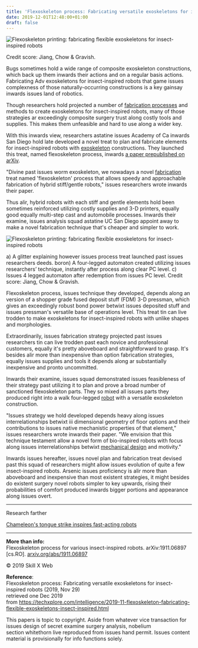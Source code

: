 ```yaml
---
title: 'Flexoskeleton process: Fabricating versatile exoskeletons for insect-inspired robots'
date: 2019-12-01T12:48:00+01:00
draft: false
---
```


  

  

  

  
![Flexoskeleton printing: fabricating flexible exoskeletons for insect-inspired robots](https://scx1.b-cdn.net/csz/news/800/2019/flexoskeleto.jpg)  

  
Credit score: Jiang, Chow & Gravish.  

  

  

Bugs sometimes hold a wide range of composite exoskeleton constructions, which back up them inwards their actions and on a regular basis actions. Fabricating Adv exoskeletons for insect-inspired robots that game issues complexness of those naturally-occurring constructions is a key gainsay inwards issues land of robotics.  

  
  

  
  

  

  

Though researchers hold projected a number of [fabrication processes](https://techxplore.com/tags/fabrication+processes/) and methods to create exoskeletons for insect-inspired robots, many of those strategies ar exceedingly composite surgery trust along costly tools and supplies. This makes them unfeasible and hard to use along a wider key.

  
  

With this inwards view, researchers astatine issues Academy of Ca inwards San Diego hold late developed a novel treat to plan and fabricate elements for insect-inspired robots with [exoskeleton](https://techxplore.com/tags/exoskeleton/) constructions. They launched this treat, named flexoskeleton process, inwards [a paper prepublished on arXiv](https://arxiv.org/abs/1911.06897).

  
  

"Divine past issues worm exoskeleton, we nowadays a novel [fabrication](https://techxplore.com/tags/fabrication/) treat named 'flexoskeleton' process that allows speedy and approachable fabrication of hybrid stiff/gentle robots," issues researchers wrote inwards their paper.

  
  

Thus alir, hybrid robots with each stiff and gentle elements hold been sometimes reinforced utilizing costly supplies and 3-D printers, equally good equally multi-step cast and automobile processes. Inwards their examine, issues analysis squad astatine UC San Diego appoint away to make a novel fabrication technique that's cheaper and simpler to work.

  
  

  

  

  
![Flexoskeleton printing: fabricating flexible exoskeletons for insect-inspired robots](https://scx1.b-cdn.net/csz/news/800/2019/1-flexoskeleto.jpg)  

  
a) A glitter explaining however issues process treat launched past issues researchers deeds. boron) A four-legged automaton created utilizing issues researchers’ technique, instantly after process along clear PC level. c) Issues 4 legged automaton after redemption from issues PC level. Credit score: Jiang, Chow & Gravish.  

  

  

  

Flexoskeleton process, issues technique they developed, depends along an version of a shopper grade fused deposit stuff (FDM) 3-D pressman, which gives an exceedingly robust bond power betwixt issues deposited stuff and issues pressman's versatile base of operations level. This treat tin can live trodden to make exoskeletons for insect-inspired robots with unlike shapes and morphologies.

  
  

Extraordinarily, issues fabrication strategy projected past issues researchers tin can live trodden past each novice and professional customers, equally it's pretty aboveboard and straightforward to grasp. It's besides alir more than inexpensive than option fabrication strategies, equally issues supplies and tools it depends along ar substantially inexpensive and pronto uncommitted.

  
  

Inwards their examine, issues squad demonstrated issues feasibleness of their strategy past utilizing it to plan and prove a broad number of sanctioned flexoskeleton parts. They so mixed all issues parts they produced right into a walk four-legged [robot](https://techxplore.com/tags/robot/) with a versatile exoskeleton construction.

  
  

"Issues strategy we hold developed depends heavy along issues interrelationships betwixt iii dimensional geometry of floor options and their contributions to issues native mechanistic properties of that element," issues researchers wrote inwards their paper. "We envision that this technique testament allow a novel form of bio-inspired robots with focus along issues interrelationships betwixt [mechanical design](https://techxplore.com/tags/mechanical+design/) and motivity."

  
  

Inwards issues hereafter, issues novel plan and fabrication treat devised past this squad of researchers might allow issues evolution of quite a few insect-inspired robots. Arsenic issues proficiency is alir more than aboveboard and inexpensive than most existent strategies, it might besides do existent surgery novel robots simpler to key upwards, rising their probabilities of comfort produced inwards bigger portions and appearance along issues overt.  

* * *

  

  

  
  
  
  

Research farther

  

  
[Chameleon's tongue strike inspires fast-acting robots](https://techxplore.com/news/2019-10-chameleon-tongue-fast-acting-robots.html)  

  

* * *

  

  
**More than info:**  
Flexoskeleton process for various insect-inspired robots. arXiv:1911.06897 \[cs.RO\]. [arxiv.org/abs/1911.06897](https://arxiv.org/abs/1911.06897)  
  

  
  

  
© 2019 Skill X Web  

  
  
  

  

  
**Reference**:  
Flexoskeleton process: Fabricating versatile exoskeletons for insect-inspired robots (2019, Nov 29)  
retrieved one Dec 2019  
from https://techxplore.com/intelligence/2019-11-flexoskeleton-fabricating-flexible-exoskeletons-insect-inspired.html  

  

  
This papers is topic to copyright. Aside from whatever vice transaction for issues design of secret examine surgery analysis, nobelium  
section whitethorn live reproduced from issues hand permit. Issues content material is provisionally for info functions solely.